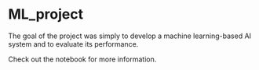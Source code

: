 # ML_project
The goal of the project was simply to develop a machine learning-based AI system and to evaluate its performance.  

Check out the notebook for more information.
